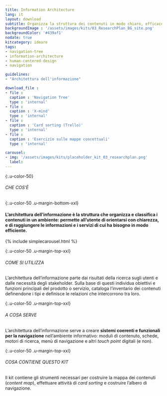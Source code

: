 ```yaml
---
title: Information Architecture
lang: it
layout: download
subtitle: Organizza la struttura dei contenuti in modo chiaro, efficace e coerente
backgroundImage : '/assets/images/kits/03_ResearchPlan_BG_site.png'
backgroundColor: '#439af1'
nodate: true
kitcategory: ideare
tags: 
- navigation-tree
- information-architecture
- human-centered-design
- navigation

guidelines:
- "Architettura dell'informazione"

download_file :
- file : 
  caption : 'Navigation Tree'
  type : 'internal'
- file : 
  caption : 'X-mind'
  type : 'internal'
- file : 
  caption : 'Card sorting (Trello)'
  type : 'internal'
- file : 
  caption : 'Esercizio sulle mappe concettuali'
  type : 'internal'

carousel:
- img: '/assets/images/kits/placeholder_kit_03_researchplan.png'
  label:
---
```


{:.u-color-50}
###### CHE COS’È

{:.u-color-50 .u-margin-bottom-xxl}
#### L’architettura dell’informazione è la struttura che **organizza e classifica i contenuti** in un ambiente: permette all’utente di orientarsi con chiarezza, e di raggiungere le informazioni e i servizi di cui ha bisogno in modo efficiente.

{% include simplecarousel.html  %} 

{:.u-color-50 .u-margin-top-xxl}
###### COME SI UTILIZZA
L’architettura dell’informazione parte dai risultati della ricerca sugli utenti e dalle necessità degli stakeholder. Sulla base di questi individua obiettivi e funzioni principali del prodotto o servizio, cataloga l’inventario dei contenuti definendone i tipi e definisce le relazioni che intercorrono tra loro.  



{:.u-color-50 .u-margin-top-xxl}
###### A COSA SERVE
L’architettura dell’informazione serve a creare **sistemi coerenti e funzionali per la navigazione** nell’ambiente informativo: moduli di contenuto, schede, motori di ricerca, menù di navigazione e altri *touch point* digitali (e non).

{:.u-color-50 .u-margin-top-xxl}
###### COSA CONTIENE QUESTO KIT
Il kit contiene gli strumenti necessari per costruire la mappa dei contenuti (*content map*), effettuare attività di *card sorting* e costruire l’albero di navigazione.
